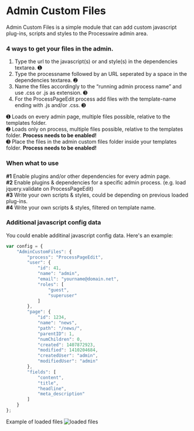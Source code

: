 Admin Custom Files
================

Admin Custom Files is a simple module that can add custom javascript plug-ins,
scripts and styles to the Processwire admin area.

### 4 ways to get your files in the admin.

1. Type the url to the javascript(s) or and style(s) in the dependencies textarea. ➊
2. Type the processname followed by an URL seperated by a space in the dependencies textarea. ➋
3. Name the files accordingly to the “running admin process name” and use .css or .js as extension. ➌
4. For the ProcessPageEdit process add files with the template-name ending with .js and/or .css. ➌

➊ Loads on every admin page, multiple files possible, relative to the templates folder. <br>
➋ Loads only on process, multiple files possible, relative to the templates folder. **Process needs to be enabled!**<br>
➌ Place the files in the admin custom files folder inside your templates folder. **Process needs to be enabled!**

### When what to use

**\#1** Enable plugins and/or other dependencies for every admin page.<br>
**\#2** Enable plugins & dependencies for a specific admin process. (e.g. load jquery.validate on ProcessPageEdit)<br>
**\#3** Write your own scripts & styles, could be depending on previous loaded plug-ins.<br>
**\#4** Write your own scripts & styles, filtered on template name.

### Additional javascript config data

You could enable additinal javascript config data. Here's an example:

```javascript
var config = {
    "AdminCustomFiles": {
        "process": "ProcessPageEdit",
        "user": {
            "id": 41,
            "name": "admin",
            "email": "yourname@domain.net",
            "roles": [
                "guest",
                "superuser"
            ]
        },
        "page": {
            "id": 1234,
            "name": "news",
            "path": "/news/",
            "parentID": 1,
            "numChildren": 0,
            "created": 1407872923,
            "modified": 1410204684,
            "createdUser": "admin",
            "modifiedUser": "admin"
        },
        "fields": [
            "content",
            "title",
            "headline",
            "meta_description"
        ]
    }
};
```

Example of loaded files
![loaded files](https://github.com/Da-Fecto/AdminCustomFiles/blob/master/console.png)
